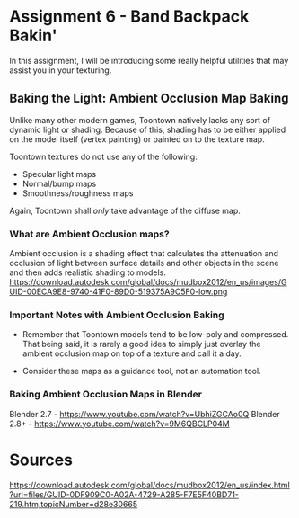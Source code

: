 # Assignment 6 - Band Backpack Bakin'

In this assignment, I will be introducing some really helpful utilities that may assist you in your texturing.

## Baking the Light: Ambient Occlusion Map Baking

Unlike many other modern games, Toontown natively lacks any sort of dynamic light or shading. Because of this, shading has to be either applied on the model itself (vertex painting) or painted on to the texture map.

Toontown textures do not use any of the following:
- Specular light maps
- Normal/bump maps
- Smoothness/roughness maps

Again, Toontown shall *only* take advantage of the diffuse map.

### What are Ambient Occlusion maps?
Ambient occlusion is a shading effect that calculates the attenuation and occlusion of light between surface details and other objects in the scene and then adds realistic shading to models. 
https://download.autodesk.com/global/docs/mudbox2012/en_us/images/GUID-00ECA9E8-9740-41F0-89D0-519375A9C5F0-low.png

### Important Notes with Ambient Occlusion Baking
- Remember that Toontown models tend to be low-poly and compressed. That being said, it is rarely a good idea to simply just overlay the ambient occlusion map on top of a texture and call it a day.

- Consider these maps as a guidance tool, not an automation tool.

### Baking Ambient Occlusion Maps in Blender 

Blender 2.7 - https://www.youtube.com/watch?v=UbhiZGCAo0Q
Blender 2.8+ - https://www.youtube.com/watch?v=9M6QBCLP04M

# Sources

https://download.autodesk.com/global/docs/mudbox2012/en_us/index.html?url=files/GUID-0DF909C0-A02A-4729-A285-F7E5F40BD71-219.htm,topicNumber=d28e30665